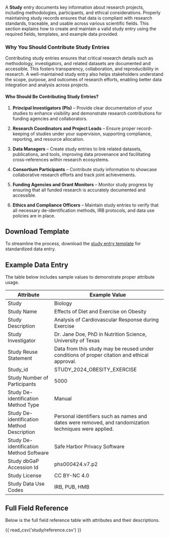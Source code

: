 A **Study** entry documents key information about research projects, including methodologies, participants, and ethical considerations. Properly maintaining study records ensures that data is compliant with research standards, traceable, and usable across various scientific fields. This section explains how to create and maintain a valid study entry using the required fields, templates, and example data provided.


### **Why You Should Contribute Study Entries**
Contributing study entries ensures that critical research details such as methodology, investigators, and related datasets are documented and accessible. This fosters transparency, collaboration, and reproducibility in research. A well-maintained study entry also helps stakeholders understand the scope, purpose, and outcomes of research efforts, enabling better data integration and analysis across projects.

#### **Who Should Be Contributing Study Entries?**
1. **Principal Investigators (PIs)** – Provide clear documentation of your studies to enhance visibility and demonstrate research contributions for funding agencies and collaborators.

2. **Research Coordinators and Project Leads** – Ensure proper record-keeping of studies under your supervision, supporting compliance, reporting, and resource allocation.

3. **Data Managers** – Create study entries to link related datasets, publications, and tools, improving data provenance and facilitating cross-references within research ecosystems.

4. **Consortium Participants** – Contribute study information to showcase collaborative research efforts and track joint achievements.

5. **Funding Agencies and Grant Monitors** – Monitor study progress by ensuring that all funded research is accurately documented and accessible.

6. **Ethics and Compliance Officers** – Maintain study entries to verify that all necessary de-identification methods, IRB protocols, and data use policies are in place.


## Download Template
To streamline the process, download the [study entry template](https://github.com/mc2-center/data-models/raw/main/templates/Study.csv) for standardized data entry.


## Example Data Entry
The table below includes sample values to demonstrate proper attribute usage.

| **Attribute**                       | **Example Value**                                                                                                    |
|--------------------------------------|-----------------------------------------------------------------------------------------------------------------------|
| Study                                | Biology                                                                                                               |
| Study Name                           | Effects of Diet and Exercise on Obesity                                                                               |
| Study Description                    | Analysis of Cardiovascular Response during Exercise                                                                   |
| Study Investigator                   | Dr. Jane Doe, PhD in Nutrition Science, University of Texas                                                           |
| Study Reuse Statement                | Data from this study may be reused under conditions of proper citation and ethical approval.                           |
| Study_id                             | STUDY_2024_OBESITY_EXERCISE                                                                                           |
| Study Number of Participants         | 5000                                                                                                                  |
| Study De-identification Method Type  | Manual                                                                                                                |
| Study De-identification Method Description | Personal identifiers such as names and dates were removed, and randomization techniques were applied.               |
| Study De-identification Method Software | Safe Harbor Privacy Software                                                                                          |
| Study dbGaP Accession Id             | phs000424.v7.p2                                                                                                       |
| Study License                        | CC BY-NC 4.0                                                                                                          |
| Study Data Use Codes                 | IRB, PUB, HMB                                                                                                         |


## Full Field Reference

Below is the full field reference table with attributes and their descriptions.

{{ read_csv('study/reference.csv') }}